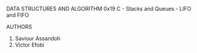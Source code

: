 DATA STRUCTURES AND ALGORITHM
0x19 C - Stacks and Queues - LIFO and FIFO

AUTHORS
1. Saviour Assandoh
2. Victor Efobi
